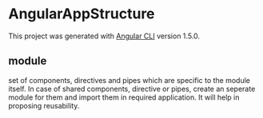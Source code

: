 # AngularAppStructure

This project was generated with [Angular CLI](https://github.com/angular/angular-cli) version 1.5.0.

## module

set of components, directives and pipes which are specific to the module itself. In case of shared components, directive or pipes, create an seperate module for them and import them in required application. It will help in proposing reusability.